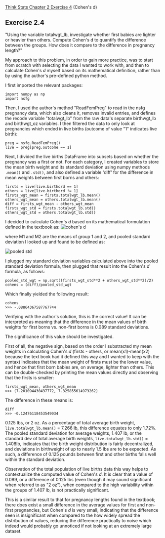 [Think Stats Chapter 2 Exercise 4](http://greenteapress.com/thinkstats2/html/thinkstats2003.html#toc24) (Cohen's d)

## Exercise 2.4

"Using the variable totalwgt_lb, investigate whether first babies are lighter or heavier than others. Compute Cohen's d to quantify the difference between the groups. How does it compare to the difference in pregnancy length?"

My approach to this problem, in order to gain more practice, was to start from scratch with selecting the data I wanted to work with, and then to calculate Cohen's *d* myself based on its mathematical definition, rather than by using the author's pre-defined python method. 

I first imported the relevant packages: 
```
import numpy as np
import nsfg
```
Then, I used the author's method "ReadFemPreg" to read in the nsfg pregnancy data, which also cleans it, removes invalid entries, and defines the recode variable "totalwgt_lb" from the raw data's separate birthwgt_lb and birthwgt_oz variables. I then filtered the data to only look at pregnancies which ended in live births (outcome of value "1" indicates live birth):
```
preg = nsfg.ReadFemPreg()
live = preg[preg.outcome == 1]
```
Next, I divided the live births DataFrame into subsets based on whether the pregnancy was a first or not. For each category, I created variables to store the mean birth weight and its standard deviation using numpy methods ```.mean()``` and ```.std()```, and also defined a variable 'diff' for the difference in mean weights between first borns and others: 
```
firsts = live[live.birthord == 1]
others = live[live.birthord != 1]
firsts_wgt_mean = firsts.totalwgt_lb.mean()
others_wgt_mean = others.totalwgt_lb.mean()
diff = firsts_wgt_mean - others_wgt_mean
firsts_wgt_std = firsts.totalwgt_lb.std()
others_wgt_std = others.totalwgt_lb.std()
```
I decided to calculate Cohen's *d* based on its mathematical formulation defined in the textbook as:
![cohen's d](https://toptipbio.com/wp-content/uploads/2018/08/Cohens-d-formula.jpg)

where M1 and M2 are the means of group 1 and 2, and pooled standard deviation I looked up and found to be defined as: 

![pooled std](https://toptipbio.com/wp-content/uploads/2018/08/Pooled-standard-deviation-formula.jpg)

I plugged my standard deviation variables calculated above into the pooled standard deviation formula, then plugged that result into the Cohen's *d* formula, as follows: 
```
pooled_std_wgt = np.sqrt((firsts_wgt_std**2 + others_wgt_std**2)/2)
cohens = (diff)/pooled_std_wgt
```
Which finally yielded the following result: 
```
cohens
>>> -.08864367587767744
```
Verifying with the author's solution, this is the correct value! It can be interpreted as meaning that the difference in the mean values of birth weights for first borns vs. non-first borns is 0.089 standard deviations.

The significance of this value should be investigated. 

First of all, the negative sign, based on the order I substracted my mean weights in calculating Cohen's *d* (firsts - others, or mean(x1)-mean(x2) because the text book had it defined this way and I wanted to keep with the syntax) indicates that the mean weight of firsts must be the lower value, and hence that first born babies are, on average, lighter than others. This can be double-checked by printing the mean values directly and observing that the firsts is smaller: 
```
firsts_wgt_mean, others_wgt_mean
>>> (7.201094430437772, 7.325855614973262)
```
The difference in these means is: 
```
diff
>>> -0.12476118453549034
```
0.125 lbs, or 2 oz. As a percentage of total average birth weight, ```live.totalwgt_lb.mean()``` = 7.266 lb, this difference equates to only 1.72%. The pooled standard deviation for average weights, 1.407 lb, or the standard dev of total average birth weights, ```live.totalwgt_lb.std()``` = 1.408lb, indicates that the birth weight distribution is fairly decentralized, and deviations in birthweight of up to nearly 1.5 lbs are to be expected. As such, a difference of 0.125 pounds between first and other births falls well within the standard deviation.  

Observation of the total population of live births data this way helps to contextualize the computed value of Cohen's *d*. It is clear that a value of 0.089, or a difference of 0.125 lbs (even though it may sound significant when referred to as "2 oz"), when compared to the high variability within the groups of 1.407 lb, is not practically significant. 

This is a similar result to that for pregnancy lengths found in the textbook; there does exist a small difference in the average values for first and non-first pregnancies, but Cohen's *d* is very small, indicating that the difference seen is insignificant when compared to the how widely spread the distribution of values, reducing the difference practically to noise which indeed would probably go unnoticed if not looking at an extremely large dataset. 

